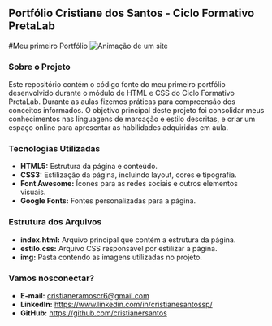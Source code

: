 ## Portfólio Cristiane dos Santos - Ciclo Formativo PretaLab

#Meu primeiro Portfólio
![Animação de um site](https://tenor.com/pt-BR/view/yes-excited-yay-smiling-exciting-gif-12735064096866733831)

### Sobre o Projeto
Este repositório contém o código fonte do meu primeiro portfólio desenvolvido durante o módulo de HTML e CSS do Ciclo Formativo PretaLab. Durante as aulas fizemos práticas para compreensão dos conceitos informados. O objetivo principal deste projeto foi consolidar meus conhecimentos nas linguagens de marcação  e estilo descritas, e criar um espaço online para apresentar as habilidades adquiridas em aula.

### Tecnologias Utilizadas
* **HTML5:** Estrutura da página e conteúdo.
* **CSS3:** Estilização da página, incluindo layout, cores e tipografia.
* **Font Awesome:** Ícones para as redes sociais e outros elementos visuais.
* **Google Fonts:** Fontes personalizadas para a página.

### Estrutura dos Arquivos
* **index.html:** Arquivo principal que contém a estrutura da página.
* **estilo.css:** Arquivo CSS responsável por estilizar a página.
* **img:** Pasta contendo as imagens utilizadas no projeto.


### Vamos nosconectar?
* **E-mail:** cristianeramoscr6@gmail.com
* **LinkedIn:** https://www.linkedin.com/in/cristianesantossp/
* **GitHub:** https://github.com/cristianersantos

